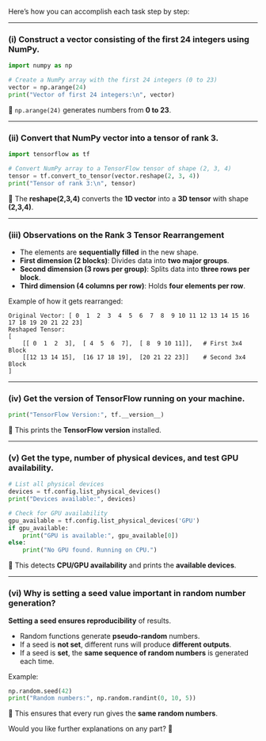Here’s how you can accomplish each task step by step:

---

### **(i) Construct a vector consisting of the first 24 integers using NumPy.**
```python
import numpy as np

# Create a NumPy array with the first 24 integers (0 to 23)
vector = np.arange(24)
print("Vector of first 24 integers:\n", vector)
```
🔹 `np.arange(24)` generates numbers from **0 to 23**.

---

### **(ii) Convert that NumPy vector into a tensor of rank 3.**
```python
import tensorflow as tf

# Convert NumPy array to a TensorFlow tensor of shape (2, 3, 4)
tensor = tf.convert_to_tensor(vector.reshape(2, 3, 4))
print("Tensor of rank 3:\n", tensor)
```
🔹 The **reshape(2,3,4)** converts the **1D vector** into a **3D tensor** with shape **(2,3,4)**.

---

### **(iii) Observations on the Rank 3 Tensor Rearrangement**
- The elements are **sequentially filled** in the new shape.
- **First dimension (2 blocks)**: Divides data into **two major groups**.
- **Second dimension (3 rows per group)**: Splits data into **three rows per block**.
- **Third dimension (4 columns per row)**: Holds **four elements per row**.

Example of how it gets rearranged:
```
Original Vector: [ 0  1  2  3  4  5  6  7  8  9 10 11 12 13 14 15 16 17 18 19 20 21 22 23]
Reshaped Tensor:
[
    [[ 0  1  2  3],  [ 4  5  6  7],  [ 8  9 10 11]],   # First 3x4 Block
    [[12 13 14 15],  [16 17 18 19],  [20 21 22 23]]    # Second 3x4 Block
]
```

---

### **(iv) Get the version of TensorFlow running on your machine.**
```python
print("TensorFlow Version:", tf.__version__)
```
🔹 This prints the **TensorFlow version** installed.

---

### **(v) Get the type, number of physical devices, and test GPU availability.**
```python
# List all physical devices
devices = tf.config.list_physical_devices()
print("Devices available:", devices)

# Check for GPU availability
gpu_available = tf.config.list_physical_devices('GPU')
if gpu_available:
    print("GPU is available:", gpu_available[0])
else:
    print("No GPU found. Running on CPU.")
```
🔹 This detects **CPU/GPU availability** and prints the **available devices**.

---

### **(vi) Why is setting a seed value important in random number generation?**
**Setting a seed ensures reproducibility** of results.  
- Random functions generate **pseudo-random** numbers.
- If a seed is **not set**, different runs will produce **different outputs**.
- If a seed is **set**, the **same sequence of random numbers** is generated each time.

Example:
```python
np.random.seed(42)
print("Random numbers:", np.random.randint(0, 10, 5))
```
🔹 This ensures that every run gives the **same random numbers**.

Would you like further explanations on any part? 🚀
